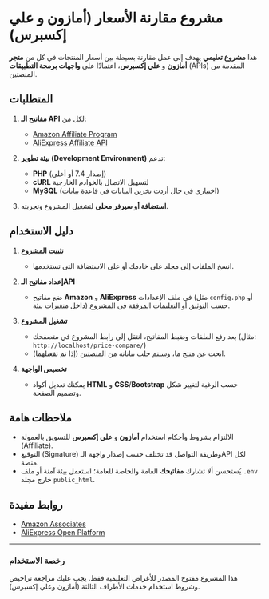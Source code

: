 # مشروع مقارنة الأسعار (أمازون و علي إكسبرس)

هذا **مشروع تعليمي** يهدف إلى عمل مقارنة بسيطة بين أسعار المنتجات في كل من **متجر أمازون** و **علي إكسبرس**، اعتمادًا على **واجهات برمجة التطبيقات** (APIs) المقدمة من المنصتين.

## المتطلبات

1. **مفاتيح الـ API** لكل من:
   - [Amazon Affiliate Program](https://affiliate-program.amazon.com)  
   - [AliExpress Affiliate API](https://open.aliexpress.com)

2. **بيئة تطوير (Development Environment)** تدعم:
   - **PHP** (إصدار 7.4 أو أعلى)
   - **cURL** لتسهيل الاتصال بالخوادم الخارجية
   - **MySQL** (اختياري في حال أردت تخزين البيانات في قاعدة بيانات)

3. **استضافة أو سيرفر محلي** لتشغيل المشروع وتجربته.

## دليل الاستخدام

1. **تثبيت المشروع**  
   - انسخ الملفات إلى مجلد على خادمك أو على الاستضافة التي تستخدمها.
   
2. **إعداد مفاتيح الـAPI**  
   - ضع مفاتيح **Amazon** و **AliExpress** في ملف الإعدادات (مثل `config.php` أو داخل متغيرات بيئة) حسب التوثيق أو التعليمات المرفقة في المشروع.

3. **تشغيل المشروع**  
   - بعد رفع الملفات وضبط المفاتيح، انتقل إلى رابط المشروع في متصفحك (مثال: `http://localhost/price-compare/`)  
   - ابحث عن منتج ما، وسيتم جلب بياناته من المنصتين (إذا تم تفعيلهما).

4. **تخصيص الواجهة**  
   - يمكنك تعديل أكواد **HTML** و **CSS**/**Bootstrap** حسب الرغبة لتغيير شكل وتصميم الصفحة.

## ملاحظات هامة

- الالتزام بشروط وأحكام استخدام **أمازون** و **علي إكسبرس** للتسويق بالعمولة (Affiliate).
- التوقيع (Signature) وطريقة التواصل قد تختلف حسب إصدار واجهة الـAPI لكل منصة.
- يُستحسن ألا تشارك **مفاتيحك** العامة والخاصة للعامة؛ استعمل بيئة آمنة أو ملف `.env` خارج مجلد `public_html`.

## روابط مفيدة

- [Amazon Associates](https://affiliate-program.amazon.com)  
- [AliExpress Open Platform](https://open.aliexpress.com)  

---
### رخصة الاستخدام
هذا المشروع مفتوح المصدر للأغراض التعليمية فقط. يجب عليك مراجعة تراخيص وشروط استخدام خدمات الأطراف الثالثة (أمازون وعلي إكسبرس).
